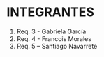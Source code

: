 # INTEGRANTES

1. Req. 3 - Gabriela García
2. Req. 4 - Francois Morales
3. Req. 5 – Santiago Navarrete